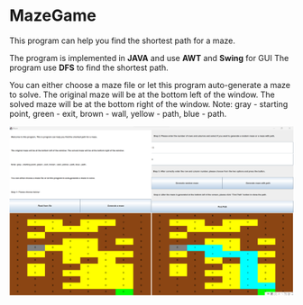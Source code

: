# MazeGame
This program can help you find the shortest path for a maze. 

The program is implemented in **JAVA** and use **AWT** and **Swing** for GUI
The program use **DFS** to find the shortest path.

You can either choose a maze file or let this program auto-generate a maze to solve.
The original maze will be at the bottom left of the window. The solved maze will be at the bottom right of the window.
Note: gray - starting point, green - exit, brown - wall, yellow - path, blue - path.

![Maze image](https://github.com/Tim-Chen11/MazeGame/blob/main/%E5%B1%8F%E5%B9%95%E6%88%AA%E5%9B%BE%202023-11-14%20005748.png)
